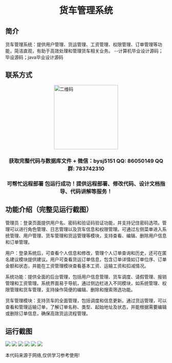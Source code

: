 <p><h1 align="center">货车管理系统</h1></p>

## 简介
货车管理系统：提供用户管理、货运管理、工资管理、权限管理、订单管理等功能，简洁直观，有助于高效处理和管理货车相关业务。    --计算机毕业设计源码；毕设源码；java毕业设计源码


## 联系方式
<img src="https://bs-1329754181.cos.ap-shanghai.myqcloud.com/wx.jpg" alt="二维码" style="display: block; margin: 0 auto;" width="200px">
<p><h3 align="center">获取完整代码与数据库文件 + 微信：bysj5151 QQ: 86050149 QQ群: 783742310</h3></p>
<p><h3 align="center">可帮忙远程部署 包运行成功！提供远程部署、修改代码、设计文档指导、代码讲解等服务！</h3></p>

## 功能介绍（完整见运行截图）
管理员：登录页面提供用户名、密码和验证码验证功能，并支持记住密码选项。管理可以进行角色管理、日志管理以及货车信息和权限管理。可通过左侧菜单进入系统管理、用户管理、货车管理和货运管理等模块，支持查看、编辑、删除用户信息和订单管理。

用户：登录系统后，可查看个人信息和修改，管理个人订单查询和历史，还可在匿名建议模块提供建议。用户可查看货运订单信息，包含订单详情如订单位序、订单金额和状态，并能在工资管理模块查看基本工资、运输工资和扣减情况。

系统功能：提供全面的后台管理，包括用户信息管理、货车调度、请假管理、报销管理和工资管理。系统界面易于导航，通过侧边栏进入不同模块，如系统管理、权限管理和货车管理，支持操作简便的编辑、删除和搜索筛选功能。

货车管理模块：支持货车的全面管理，包括调度和信息更新。通过货运管理，可以查看和管理运输订单，了解订单名称、类型、起始地址及状态，并能根据需要编辑或删除订单信息，确保高效货运流程管理。


## 运行截图
![](imgs/588112-20230212110704520-1568969584.png)
![](imgs/588112-20230212110708969-1023774520.png)
![](imgs/588112-20230212110713907-239962354.png)
![](imgs/588112-20230212110718135-524997816.png)
![](imgs/588112-20230212110722040-1246844535.png)
![](imgs/588112-20230212110725592-799329401.png)

<p>本代码来源于网络,仅供学习参考使用!</p>
